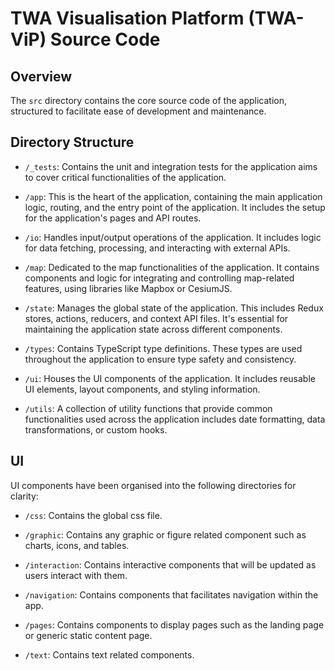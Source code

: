 # TWA Visualisation Platform (TWA-ViP) Source Code

## Overview

The `src` directory contains the core source code of the application, structured to facilitate ease of development and maintenance.

## Directory Structure

* `/_tests`: Contains the unit and integration tests for the application aims to cover critical functionalities of the application.

* `/app`: This is the heart of the application, containing the main application logic, routing, and the entry point of the application. It includes the setup for the application's pages and API routes.

* `/io`: Handles input/output operations of the application. It includes logic for data fetching, processing, and interacting with external APIs.

* `/map`: Dedicated to the map functionalities of the application. It contains components and logic for integrating and controlling map-related features, using libraries like Mapbox or CesiumJS.

* `/state`: Manages the global state of the application. This includes Redux stores, actions, reducers, and context API files. It's essential for maintaining the application state across different components.

* `/types`: Contains TypeScript type definitions. These types are used throughout the application to ensure type safety and consistency.

* `/ui`: Houses the UI components of the application. It includes reusable UI elements, layout components, and styling information.

* `/utils`: A collection of utility functions that provide common functionalities used across the application includes date formatting, data transformations, or custom hooks.

## UI

UI components have been organised into the following directories for clarity:

* `/css`: Contains the global css file.

* `/graphic`: Contains any graphic or figure related component such as charts, icons, and tables.

* `/interaction`: Contains interactive components that will be updated as users interact with them.

* `/navigation`: Contains components that facilitates navigation within the app.

* `/pages`: Contains components to display pages such as the landing page or generic static content page.

* `/text`: Contains text related components.
